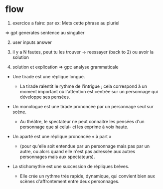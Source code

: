 # flow

1) exercice a faire:
par ex: Mets cette phrase au pluriel

=> gpt generates sentence au singulier


2) user inputs answer

3) il y a N fautes, peut tu les trouver
-> reessayer (back to 2) ou avoir la solution


4) solution et explication
=> gpt: analyse grammaticale





- Une tirade est une réplique longue.
    -  La tirade ralentit le rythme de l'intrigue ; cela correspond à un moment important où l'attention est centrée sur un personnage qui développe ses pensées.

- Un monologue est une tirade prononcée par un personnage seul sur scène.
    - Au théâtre, le spectateur ne peut connaitre les pensées d'un personnage que si celui- ci les exprime à voix haute.

- Un aparté est une réplique prononcée « à part »
    - (pour qu'elle soit entendue par un personnage mais pas par un autre, ou alors quand elle n'est pas adressée aux autres personnages mais aux spectateurs).

- La stichomythie est une succession de répliques brèves.
    - Elle crée un rythme très rapide, dynamique, qui convient bien aux scènes d'affrontement entre deux personnages.
